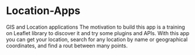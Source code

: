 # Location-Apps
GIS and Location applications
The motivation to build this app is a training on Leaflet library to discover it and try some plugins and APIs. 
With this app you can get your location, search for any location by name or geographical coordinates, and find a rout between many points.
